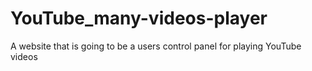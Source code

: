 # YouTube_many-videos-player
A website that is going to be a users control panel for playing YouTube videos
